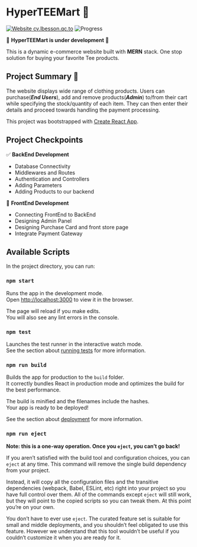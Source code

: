 # HyperTEEMart 🛒

[![Website cv.lbesson.qc.to](https://img.shields.io/website-up-down-green-red/http/cv.lbesson.qc.to.svg)](http://cv.lbesson.qc.to/)
![Progress](https://progress-bar.dev/50/)

🚧 **HyperTEEMart is under development** 🚧

This is a dynamic e-commerce website built with **MERN** stack. One stop solution for buying your favorite Tee products.

## Project Summary 📖
The website displays wide range of clothing products. Users can purchase(***End Users***), add and remove products(***Admin***) to/from their cart while specifying the stock/quantity of each item. They can then enter their details and proceed towards handling the payment processing.

This project was bootstrapped with [Create React App](https://github.com/facebook/create-react-app).

## Project Checkpoints

✅ **BackEnd Development**

- Database Connectivity
- Middlewares and Routes
- Authentication and Controllers
- Adding Parameters
- Adding Products to our backend

📍 **FrontEnd Development**

- Connecting FrontEnd to BackEnd
- Designing Admin Panel
- Designing Purchase Card and front store page
- Integrate Payment Gateway

## Available Scripts

In the project directory, you can run:

### `npm start`

Runs the app in the development mode.<br />
Open [http://localhost:3000](http://localhost:3000) to view it in the browser.

The page will reload if you make edits.<br />
You will also see any lint errors in the console.

### `npm test`

Launches the test runner in the interactive watch mode.<br />
See the section about [running tests](https://facebook.github.io/create-react-app/docs/running-tests) for more information.

### `npm run build`

Builds the app for production to the `build` folder.<br />
It correctly bundles React in production mode and optimizes the build for the best performance.

The build is minified and the filenames include the hashes.<br />
Your app is ready to be deployed!

See the section about [deployment](https://facebook.github.io/create-react-app/docs/deployment) for more information.

### `npm run eject`

**Note: this is a one-way operation. Once you `eject`, you can’t go back!**

If you aren’t satisfied with the build tool and configuration choices, you can `eject` at any time. This command will remove the single build dependency from your project.

Instead, it will copy all the configuration files and the transitive dependencies (webpack, Babel, ESLint, etc) right into your project so you have full control over them. All of the commands except `eject` will still work, but they will point to the copied scripts so you can tweak them. At this point you’re on your own.

You don’t have to ever use `eject`. The curated feature set is suitable for small and middle deployments, and you shouldn’t feel obligated to use this feature. However we understand that this tool wouldn’t be useful if you couldn’t customize it when you are ready for it.


